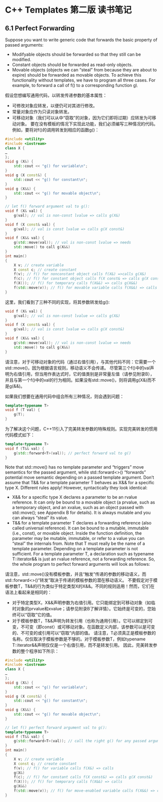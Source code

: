 # C++ Templates 第二版 读书笔记
## 6.1 Perfect Forwarding
Suppose you want to write generic code that forwards the basic property of passed
arguments:
* Modifyable objects should be forwarded so that they still can be modified.
* Constant objects should be forwarded as read-only objects.
* Movable objects (objects we can “steal” from because they are about to expire)
should be forwarded as movable objects.
To achieve this functionality without templates, we have to program all three cases.
For example, to forward a call of f() to a corresponding function g\

假设您想编写通用代码，以转发传递参数的基本属性：
* 可修改对象应转发，以便仍可对其进行修改。
* 常量对象应作为只读对象转发。
* 可移动对象（我们可以从中“窃取”的对象，因为它们即将过期）应转发为可移动对象。
要在没有模板的情况下实现此功能，我们必须编写三种情况的代码。
例如，要将对f()的调用转发到相应的函数g()：

```c++
#include <utility>
#include <iostream>
class X {
…
};
void g (X&) {
    std::cout << "g() for variable\n";
}
void g (X const&) {
    std::cout << "g() for constant\n";
}
void g (X&&) {
    std::cout << "g() for movable object\n";
}

// let f() forward argument val to g():
void f (X& val) {
    g(val); // val is non-const lvalue => calls g(X&)
}
void f (X const& val) {
    g(val); // val is const lvalue => calls g(X const&)
}
void f (X&& val) {
    g(std::move(val)); // val is non-const lvalue => needs
    std::move() to call g(X&&)
}
int main()
{
    X v; // create variable
    X const c; // create constant
    f(v); // f() for nonconstant object calls f(X&) =>calls g(X&)
    f(c); // f() for constant object calls f(X const& => calls g(X const&)
    f(X()); // f() for temporary calls f(X&&) => calls g(X&&)
    f(std::move(v)); // f() for movable variable calls f(X&&) => calls g(X&&)
}
```
这里，我们看到了三种不同的实现，将其参数转发给g():
```c++
void f (X& val) {
    g(val); // val is non-const lvalue => calls g(X&)
}
void f (X const& val) {
    g(val); // val is const lvalue => calls g(X const&)
}
void f (X&& val) {
    g(std::move(val)); // val is non-const lvalue => needs
    std::move() to call g(X&&)
}
```
请注意，对于可移动对象的代码（通过右值引用），与其他代码不同：它需要一个std::move()，因为根据语言规则，移动语义不会传递。
尽管第三个f()中的val声明为右值引用，但当用作表达式时，它的值类别是非常量左值（请参见附录B），并且与第一个f()中的val的行为相同。如果没有std::move()，则将调用g(X&)而不是g(&&)。

如果我们想要在通用代码中组合所有三种情况，则会遇到问题：
```c++
template<typename T>
void f (T val) {
    g(T);
}
```
为了解决这个问题，C++11引入了完美转发参数的特殊规则。实现完美转发的惯用代码模式如下：
```c++
template<typename T>
void f (T&& val) {
    g(std::forward<T>(val)); // perfect forward val to g()
}
```
Note that std::move() has no template parameter and “triggers” move semantics
for the passed argument, while std::forward<>() “forwards” potential move
semantic depending on a passed template argument. 
Don’t assume that T&& for a template parameter T behaves as X&& for a specific
type X. Different rules apply! However, syntactically they look identical:
* X&& for a specific type X declares a parameter to be an rvalue reference. It can only be bound to a movable object (a prvalue, such as a temporary object, and an xvalue, such as an object passed with std::move(); see Appendix B for details). It is always mutable and you can always “steal” its value.
* T&& for a template parameter T declares a forwarding reference (also called universal reference). It can be bound to a mutable, immutable (i.e., const), or movable object. Inside the function definition, the parameter may be mutable, immutable, or refer to a value you can “steal” the internals from.
Note that T must really be the name of a template parameter. Depending on a
template parameter is not sufficient. For a template parameter T, a declaration such
as typename T::iterator&& is just an rvalue reference, not a forwarding
reference.
So, the whole program to perfect forward arguments will look as follows:

请注意，std::move()没有模板参数，并且“触发”传递的参数的移动语义，而std::forward<>()“转发”取决于传递的模板参数的潜在移动语义。
不要假定对于模板参数T，T&&的行为类似于特定类型X的X&&。不同的规则适用！然而，它们在语法上看起来是相同的：
* 对于特定类型X，X&&声明参数为右值引用。它只能绑定到可移动对象（如临时对象的prvalue和xvalue；请参见附录B了解详情）。它始终是可变的，您始终可以“窃取”它的值。
* 对于模板参数T，T&&声明为转发引用（也称为通用引用）。它可以绑定到可变，不可变（即const）或可移动对象。在函数定义内部，该参数可以是可变的、不可变的或引用可以“窃取”内部的值。
请注意，T必须真正是模板参数的名称。仅仅取决于模板参数是不够的。对于模板参数T，例如typename T::iterator&&声明仅仅是一个右值引用，而不是转发引用。
因此，完美转发参数的整个程序如下所示：

```c++
#include <utility>
#include <iostream>
class X {
…
};
void g (X&) {
    std::cout << "g() for variable\n";
}
void g (X const&) {
    std::cout << "g() for constant\n";
}
void g (X&&) {
    std::cout << "g() for movable object\n";
}

// let f() perfect forward argument val to g():
template<typename T>
void f (T&& val) {
    g(std::forward<T>(val)); // call the right g() for any passed argument val
}
int main()
{
    X v; // create variable
    X const c; // create constant
    f(v); // f() for variable calls f(X&) => calls
    g(X&)
    f(c); // f() for constant calls f(X const&) => calls g(X const&)
    f(X()); // f() for temporary calls f(X&&) => calls
    g(X&&)
    f(std::move(v)); // f() for move-enabled variable calls f(X&&) => calls g(X&&)
}
```